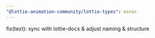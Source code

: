 ```yaml
---
"@lottie-animation-community/lottie-types": minor
---
```


fix(text): sync with lottie-docs & adjust naming & structure
